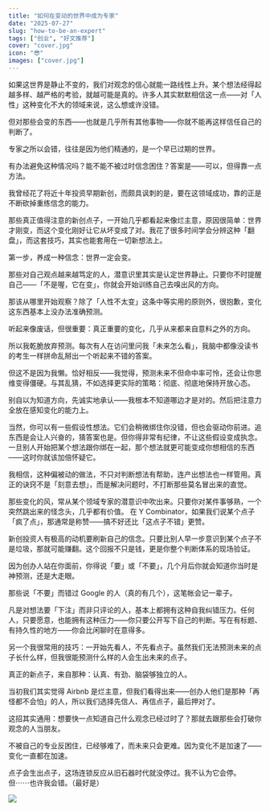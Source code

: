 ```yaml
---
title: "如何在变动的世界中成为专家"
date: "2025-07-27"
slug: "how-to-be-an-expert"
tags: ["创业", "好文推荐"]
cover: "cover.jpg"
icon: "😎"
images: ["cover.jpg"]
---
```

如果这世界是静止不变的，我们对观念的信心就能一路线性上升。某个想法经得起越多样、越严格的考验，就越可能是真的。许多人其实默默相信这一点——对「人性」这种变化不大的领域来说，这么想或许没错。



但对那些会变的东西——也就是几乎所有其他事物——你就不能再这样信任自己的判断了。



专家之所以会错，往往是因为他们精通的，是一个早已过期的世界。



有办法避免这种情况吗？能不能不被过时信念困住？答案是——可以，但得靠一点方法。



我曾经花了将近十年投资早期新创，而颇具讽刺的是，要在这领域成功，靠的正是不断砍掉重练信念的能力。



那些真正值得注意的新创点子，一开始几乎都看起来像烂主意，原因很简单：世界才刚变，而这个变化刚好让它从坏变成了对。我花了很多时间学会分辨这种「翻盘」，而这套技巧，其实也能套用在一切新想法上。



第一步，养成一种信念：世界一定会变。



那些对自己观点越来越笃定的人，潜意识里其实是认定世界静止。只要你不时提醒自己——「不是喔，它在变」，你就会开始训练自己去嗅出风的方向。



那该从哪里开始观察？除了「人性不太变」这条中等实用的原则外，很抱歉，变化这东西基本上没办法准确预测。



听起来像废话，但很重要：真正重要的变化，几乎从来都来自意料之外的方向。



所以我乾脆放弃预测。每次有人在访问里问我「未来怎么看」，我脑中都像没读书的考生一样拼命乱掰出一个听起来不错的答案。



但这不是因为我懒。恰好相反——我觉得，预测未来不但命中率可怜，还会让你思维变得僵硬。与其乱猜，不如选择更实际的策略：彻底、彻底地保持开放心态。



别自以为知道方向，先诚实地承认——我根本不知道哪边才是对的。然后把注意力全放在感知变化的能力上。



当然，你可以有一些假设性想法。它们会稍微绑住你没错，但也会驱动你前进。追东西是会让人兴奋的，猜答案也是。但你得非常有纪律，不让这些假设变成执念。
一旦别人开始把某个想法跟你绑在一起，那个想法就更可能变成你想相信的东西——这时你就该加倍怀疑它。



我相信，这种偏被动的做法，不只对判断想法有帮助，连产出想法也一样管用。真正的诀窍不是「刻意去想」，而是解决问题时，不打断那些莫名冒出来的直觉。



那些变化的风，常从某个领域专家的潜意识中吹出来。只要你对某件事够熟，一个突然跳出来的怪念头，几乎都有价值。
在 Y Combinator，如果我们说某个点子「疯了点」，那通常是称赞——搞不好还比「这点子不错」更赞。



新创投资人有极高的动机要刷新自己的信念。只要比别人早一步意识到某个点子不是垃圾，那就可能赚翻。这个回报不只是钱，更是你整个判断体系的现场验证。



因为创办人站在你面前，你得说「要」或「不要」，几个月后你就会知道你当时是神预测，还是大走眼。



那些说「不要」而错过 Google 的人（真的有几个），这笔帐会记一辈子。



凡是对想法要「下注」而非只评论的人，基本上都拥有这种自我纠错压力。任何人，只要愿意，也能拥有这种压力——你只要公开写下自己的判断。写在有标题、有持久性的地方——你会比闲聊时在意得多。



另一个我很常用的技巧：一开始先看人，不先看点子。虽然我们无法预测未来的点子长什么样，但我很能预测什么样的人会生出未来的点子。



真正的新点子，来自那种：认真、有劲、脑袋够独立的人。



当初我们其实觉得 Airbnb 是烂主意，但我们看得出来——创办人他们是那种「再怪都不会怕」的人，所以我们选择先信人、再信点子，最后押对了。



这招其实通用：想要快一点知道自己什么观念已经过时了？那就去跟那些会打破你观念的人当朋友。



不被自己的专业反困住，已经够难了，而未来只会更难。因为变化不是加速了——变化一直都在加速。



点子会生出点子，这场连锁反应从旧石器时代就没停过。我不认为它会停。
但⋯⋯也许我会错。（最好是）




![](https://prod-files-secure.s3.us-west-2.amazonaws.com/112d0858-5090-4d34-a606-b75eb8d65fd2/46476355-9cf3-4e99-9b7a-3531bc426380/1000202064.png?X-Amz-Algorithm=AWS4-HMAC-SHA256&X-Amz-Content-Sha256=UNSIGNED-PAYLOAD&X-Amz-Credential=ASIAZI2LB466QDVGGHCT%2F20250809%2Fus-west-2%2Fs3%2Faws4_request&X-Amz-Date=20250809T025710Z&X-Amz-Expires=3600&X-Amz-Security-Token=IQoJb3JpZ2luX2VjEHoaCXVzLXdlc3QtMiJHMEUCICDDYf%2FGmDqxNzgPbCX4XBqUck7DxbIKESMJp77YajTiAiEAtuD2ctB%2FeuD%2B8JzLDaG2aLSSoXX3FtChb6Mh6%2BkYIsEqiAQIs%2F%2F%2F%2F%2F%2F%2F%2F%2F%2F%2FARAAGgw2Mzc0MjMxODM4MDUiDAGcM24xErowHV%2FtGyrcAxHkBsLLJ8AnZubrCMlS588AukPI2V8aPG840lA%2BQRnKQDIttWyAcPfhQae1WgTHElzFgRMXbNzyz3ANyqbaXbgpidhBrm2TVHnP8dv%2FzlA2KPsnCyREoisxvlxVMyT%2FOwUIZuDycZj0IVfGNPN0xOzVU7iBXId6wX48td7DfEFuTHCBdRVcHFdljhfQC3QGuqJaWvGRBjrXihA%2BIzN9mN6IIfN1955BuuFT4Z%2BZ2SYuQy4Fhwpb%2B7TYtd5%2FTFeegbGggwAt59tfDrleLmASsdHw63nIYefr4BI%2BLtiF%2FuYxb0IEC33NcmKAIT5%2B%2Bp4Il%2BWaCYCkOXxIGAHI%2BmJeW6qnEQX0BN%2FO1G5MT6Vcbqw%2BRYIS%2Bdd3Jv4W4W53WtpPpoRxM0Ts21caVqV8bqdWjPb3Fa%2FduDOSpuxYfHla0QJ4V%2Be1BDuZSondxXewm%2BruNolNB70lbp2Dqf790GG0o72eDFfFR4OPKEk%2Fxv%2Bz5dcgI3JnXozDQVxaTYWtkIJc4i0nX0LbEFpXV7yePhh6FdEWtxRo6g8PkY32LiKhp0LCTh2WfOZUcnmPrsLTMNesa6hG2OHIX%2Fg7hJ%2Bdq4HH6eDtPg2Cf8IaEy2ud4P6uL6OX8euo%2Bh5i%2B1y4Jh2MP7b2sQGOqUB80%2FGc6QTZi5gcywfqLNnc%2BzqiFjqZF7TfAdVZvfKrB36bcnrujm37m5u3aI88RBA2mbNmCtiBLPv7JImkOMSnfg4RNgKr5mcyS0QbTQFvoeDutB45ETtK6TtfCzDNpJB042gPCBtiPs4NyqQsWUH2dsX%2BXwwThRXqdDlG3WzVTVY187liJe6Q4hQmXvwRP0%2FDPs5DVUnnjIF40RRf0s4PHA8LAkx&X-Amz-Signature=467789337dad1f02f9354a6ca271d8428408222c16e96f891ff3d7f8cb2e1660&X-Amz-SignedHeaders=host&x-amz-checksum-mode=ENABLED&x-id=GetObject)

